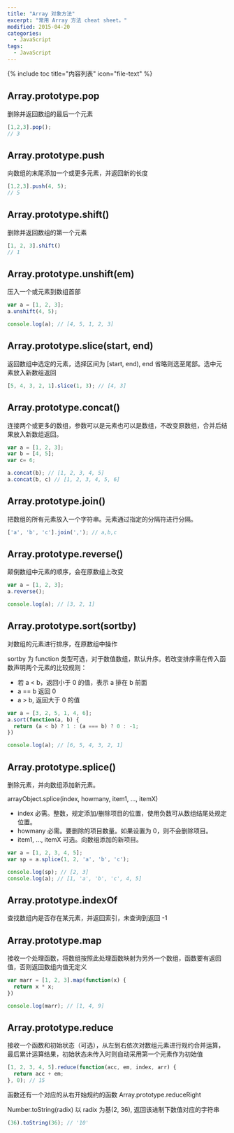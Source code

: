 ```yaml
---
title: "Array 对象方法"
excerpt: "常用 Array 方法 cheat sheet。"
modified: 2015-04-20
categories: 
  - JavaScript
tags:
  - JavaScript
---
```


{% include toc title="内容列表" icon="file-text" %}

## Array.prototype.pop

删除并返回数组的最后一个元素

``` javascript
[1,2,3].pop();
// 3
```

## Array.prototype.push

向数组的末尾添加一个或更多元素，并返回新的长度

``` javascript
[1,2,3].push(4, 5);
// 5
```

## Array.prototype.shift()

删除并返回数组的第一个元素

``` javascript
[1, 2, 3].shift()
// 1
```

## Array.prototype.unshift(em)

压入一个或元素到数组首部

``` javascript
var a = [1, 2, 3];
a.unshift(4, 5);

console.log(a); // [4, 5, 1, 2, 3]
```

## Array.prototype.slice(start, end)

返回数组中选定的元素，选择区间为 [start, end), end 省略则选至尾部。选中元素放入新数组返回

``` javascript
[5, 4, 3, 2, 1].slice(1, 3); // [4, 3]
```

## Array.prototype.concat()

连接两个或更多的数组，参数可以是元素也可以是数组，不改变原数组，合并后结果放入新数组返回。

``` javascript
var a = [1, 2, 3];
var b = [4, 5];
var c= 6;

a.concat(b); // [1, 2, 3, 4, 5]
a.concat(b, c) // [1, 2, 3, 4, 5, 6]
```

## Array.prototype.join()

把数组的所有元素放入一个字符串。元素通过指定的分隔符进行分隔。

``` javascript
['a', 'b', 'c'].join(','); // a,b,c
```

## Array.prototype.reverse()

颠倒数组中元素的顺序，会在原数组上改变

``` javascript
var a = [1, 2, 3];
a.reverse();

console.log(a); // [3, 2, 1]
```

## Array.prototype.sort(sortby) 

对数组的元素进行排序，在原数组中操作

sortby 为 function 类型可选，对于数值数组，默认升序。若改变排序需在传入函数声明两个元素的比较规则：

* 若 a < b，返回小于 0 的值，表示 a 排在 b 前面
* a == b 返回 0
* a > b, 返回大于 0 的值

``` javascript
var a = [3, 2, 5, 1, 4, 6];
a.sort(function(a, b) {
  return (a < b) ? 1 : (a === b) ? 0 : -1;
})

console.log(a); // [6, 5, 4, 3, 2, 1]
```

## Array.prototype.splice()

删除元素，并向数组添加新元素。

arrayObject.splice(index, howmany, item1, ..., itemX)
* index	必需。整数，规定添加/删除项目的位置，使用负数可从数组结尾处规定位置。
* howmany	必需。要删除的项目数量。如果设置为 0，则不会删除项目。
* item1, ..., itemX	可选。向数组添加的新项目。

``` javascript
var a = [1, 2, 3, 4, 5];
var sp = a.splice(1, 2, 'a', 'b', 'c');

console.log(sp); // [2, 3]
console.log(a); // [1, 'a', 'b', 'c', 4, 5]
```

## Array.prototype.indexOf

查找数组内是否存在某元素，并返回索引，未查询到返回 -1

## Array.prototype.map

接收一个处理函数，将数组按照此处理函数映射为另外一个数组，函数要有返回值，否则返回数组内值无定义

``` javascript
var marr = [1, 2, 3].map(function(x) {
  return x * x;
})

console.log(marr); // [1, 4, 9]
```
## Array.prototype.reduce

接收一个函数和初始状态（可选），从左到右依次对数组元素进行规约合并运算，最后累计运算结果，初始状态未传入时则自动采用第一个元素作为初始值

```javascript
[1, 2, 3, 4, 5].reduce(function(acc, em, index, arr) {
  return acc + em;
}, 0); // 15
```
函数还有一个对应的从右开始规约的函数 Array.prototype.reduceRight

Number.toString(radix)
以 radix 为基(2, 36), 返回该进制下数值对应的字符串
```javascript
(36).toString(36); // '10'
```